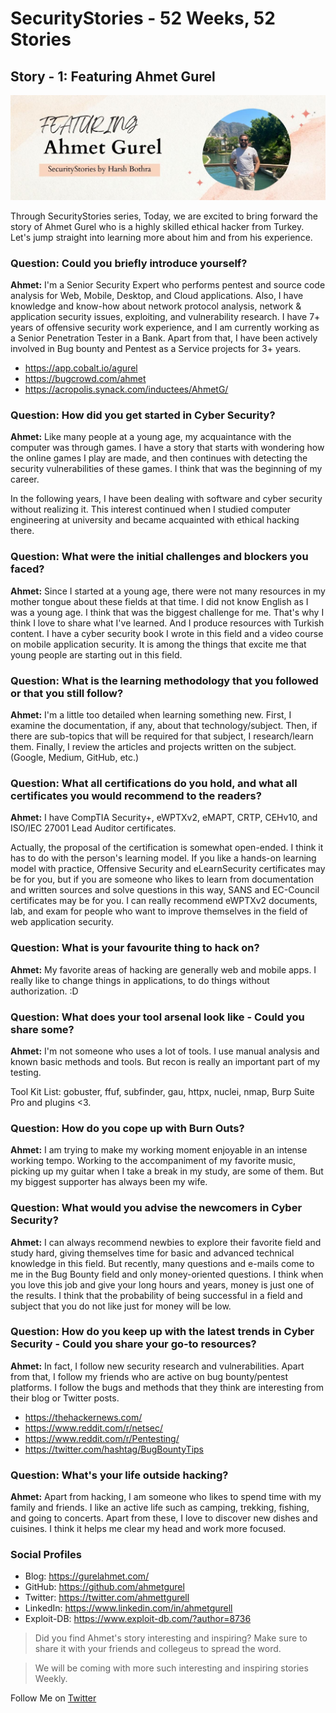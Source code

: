 # SecurityStories - 52 Weeks, 52 Stories

## Story - 1: Featuring **Ahmet Gurel** 

![Ahmet Gurel](../media/ahmet-gurel.jpg)

Through SecurityStories series, Today, we are excited to bring forward the story of Ahmet Gurel who is a highly skilled ethical hacker from Turkey. Let's jump straight into learning more about him and from his experience. 

### **Question:** Could you briefly introduce yourself? 

**Ahmet:** I'm a Senior Security Expert who performs pentest and source code analysis for Web, Mobile, Desktop, and Cloud applications. Also, I have knowledge and know-how about network protocol analysis, network & application security issues, exploiting, and vulnerability research. I have 7+ years of offensive security work experience, and I am currently working as a Senior Penetration Tester in a Bank. Apart from that, I have been actively involved in Bug bounty and Pentest as a Service projects for 3+ years.

- https://app.cobalt.io/agurel
- https://bugcrowd.com/ahmet
- https://acropolis.synack.com/inductees/AhmetG/


### **Question:** How did you get started in Cyber Security?

**Ahmet:** Like many people at a young age, my acquaintance with the computer was through games. I have a story that starts with wondering how the online games I play are made, and then continues with detecting the security vulnerabilities of these games. I think that was the beginning of my career.

In the following years, I have been dealing with software and cyber security without realizing it. This interest continued when I studied computer engineering at university and became acquainted with ethical hacking there.


### **Question:** What were the initial challenges and blockers you faced? 

**Ahmet:** Since I started at a young age, there were not many resources in my mother tongue about these fields at that time. I did not know English as I was a young age. I think that was the biggest challenge for me. That's why I think I love to share what I've learned. And I produce resources with Turkish content. I have a cyber security book I wrote in this field and a video course on mobile application security. It is among the things that excite me that young people are starting out in this field.


### **Question:** What is the learning methodology that you followed or that you still follow? 
**Ahmet:** I'm a little too detailed when learning something new. First, I examine the documentation, if any, about that technology/subject. Then, if there are sub-topics that will be required for that subject, I research/learn them. Finally, I review the articles and projects written on the subject. (Google, Medium, GitHub, etc.)

### **Question:** What all certifications do you hold, and what all certificates you would recommend to the readers? 

**Ahmet:** I have CompTIA Security+, eWPTXv2, eMAPT, CRTP, CEHv10, and ISO/IEC 27001 Lead Auditor certificates.

Actually, the proposal of the certification is somewhat open-ended. I think it has to do with the person's learning model. If you like a hands-on learning model with practice, Offensive Security and eLearnSecurity certificates may be for you, but if you are someone who likes to learn from documentation and written sources and solve questions in this way, SANS and EC-Council certificates may be for you. I can really recommend eWPTXv2 documents, lab, and exam for people who want to improve themselves in the field of web application security.

### **Question:** What is your favourite thing to hack on?

**Ahmet:** My favorite areas of hacking are generally web and mobile apps. I really like to change things in applications, to do things without authorization. :D


### **Question:** What does your tool arsenal look like - Could you share some?

**Ahmet:** I'm not someone who uses a lot of tools. I use manual analysis and known basic methods and tools. But recon is really an important part of my testing. 

Tool Kit List: gobuster, ffuf, subfinder, gau, httpx, nuclei, nmap, Burp Suite Pro and plugins <3. 

### **Question:** How do you cope up with Burn Outs?

**Ahmet:** I am trying to make my working moment enjoyable in an intense working tempo. Working to the accompaniment of my favorite music, picking up my guitar when I take a break in my study, are some of them. But my biggest supporter has always been my wife.

### **Question:** What would you advise the newcomers in Cyber Security?

**Ahmet:** I can always recommend newbies to explore their favorite field and study hard, giving themselves time for basic and advanced technical knowledge in this field. But recently, many questions and e-mails come to me in the Bug Bounty field and only money-oriented questions. I think when you love this job and give your long hours and years, money is just one of the results. I think that the probability of being successful in a field and subject that you do not like just for money will be low.

### **Question:** How do you keep up with the latest trends in Cyber Security - Could you share your go-to resources? 

**Ahmet:** In fact, I follow new security research and vulnerabilities. Apart from that, I follow my friends who are active on bug bounty/pentest platforms. I follow the bugs and methods that they think are interesting from their blog or Twitter posts.

- https://thehackernews.com/
- https://www.reddit.com/r/netsec/
- https://www.reddit.com/r/Pentesting/
- https://twitter.com/hashtag/BugBountyTips


### **Question:** What's your life outside hacking?

**Ahmet:** Apart from hacking, I am someone who likes to spend time with my family and friends. I like an active life such as camping, trekking, fishing, and going to concerts. Apart from these, I love to discover new dishes and cuisines. I think it helps me clear my head and work more focused.

### Social Profiles
- Blog: https://gurelahmet.com/ 
- GitHub:  https://github.com/ahmetgurel 
- Twitter: https://twitter.com/ahmettgurell
- LinkedIn: https://www.linkedin.com/in/ahmetgurell
- Exploit-DB: https://www.exploit-db.com/?author=8736 


> Did you find Ahmet's story interesting and inspiring? Make sure to share it with your friends and collegeus to spread the word. 

> We will be coming with more such interesting and inspiring stories Weekly.

Follow Me on [Twitter](https://www.twitter.com/harshbothra_)